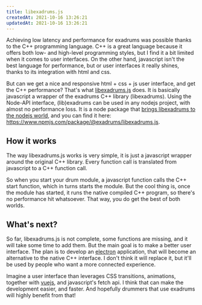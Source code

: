 ```yaml
---
title: libexadrums.js
createdAt: 2021-10-16 13:26:21
updatedAt: 2021-10-16 13:26:21
---
```


Achieving low latency and performance for exadrums was possible thanks to the C++ programming language.
C++ is a great language because it offers both low- and high-level programming styles, but I find it a bit limited when it comes to user interfaces.
On the other hand, javascript isn't the best language for performance, but or user interfaces it really shines, thanks to its integration with html and css.

But can we get a nice and responsive html + css + js user interface, and get the C++ performance?
That's what [libexadrums.js](https://github.com/SpintroniK/libexadrums.js) does.
It is basically javascript a wrapper of the exadrums C++ library (libexadrums).
Using the Node-API interface, (lib)exadrums can be used in any nodejs project, with almost no performance loss.
It is a node package that [brings libexadrums to the nodejs world](https://news.exadrums.com/article/the-future-of-exadrums), and you can find it here: https://www.npmjs.com/package/@exadrums/libexadrums.js.

<!--more-->

## How it works

The way libexadrums.js works is very simple, it is just a javascript wrapper around the original C++ library.
Every function call is translated from javascript to a C++ function call.

So when you start your drum module, a javascript function calls the C++ start function, which in turns starts the module.
But the cool thing is, once the module has started, it runs the native compiled C++ program, so there's no performance hit whatsoever.
That way, you do get the best of both worlds.

## What's next?

So far, libexadrums.js is not complete, some functions are missing, and it will take some time to add them.
But the main goal is to make a better user interface.
The plan is to develop an [electron](https://www.electronjs.org/) application, that will become an alternative to the native C++ interface.
I don't think it will replace it, but it'll be used by people who want a more connected experience.

Imagine a user interface than leverages CSS transitions, animations, together with [vuejs](https://vuejs.org/), and javascript's fetch api. I think that can make the development easier, and faster. And hopefully drummers that use exadrums will highly benefit from that!
